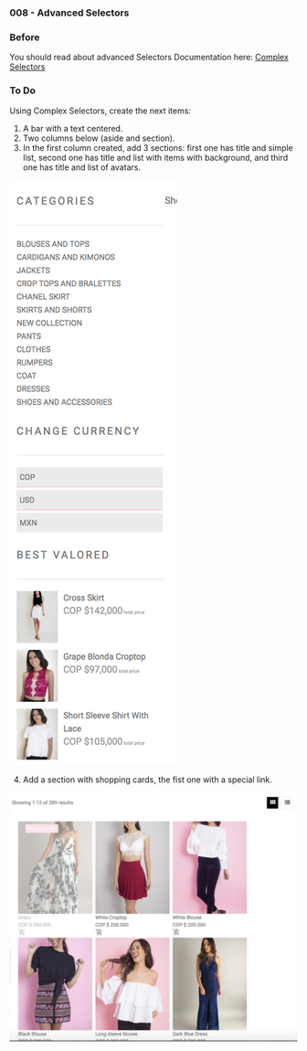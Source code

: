 ### 008 - Advanced Selectors

### Before 
You should read about advanced Selectors Documentation here:
[Complex Selectors][1]

### To Do

Using Complex Selectors, create the next items:

1. A bar with a text centered.
2. Two columns below (aside and section).
3. In the first column created, add 3 sections: first one has title and simple list, second one has title and list with items with background, and third one has title and list of avatars.
  
  ![alt text](solved/images/item1.png)
  
4. Add a section with shopping cards, the fist one with a special link.
 
 ![alt text](solved/images/item2.png)


[1]: http://learn.shayhowe.com/advanced-html-css/complex-selectors/

